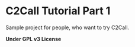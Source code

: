 C2Call Tutorial Part 1
======================

Sample project for people, who want to try C2Call.

<b>Under GPL v3 License</b>
